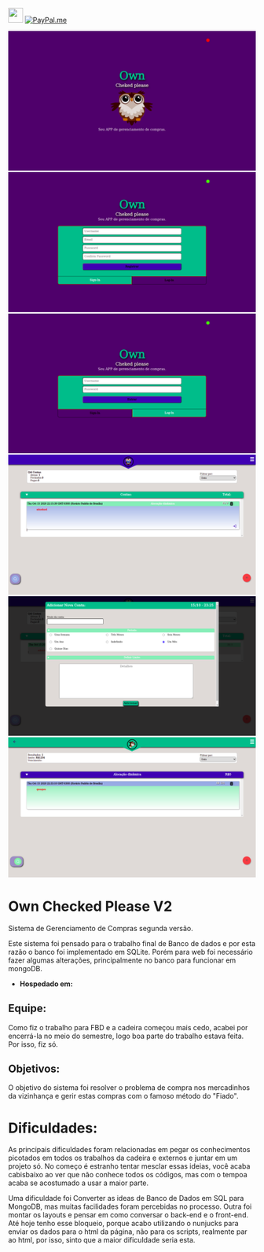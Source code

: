 <a href ="https://www.linkedin.com/in/henrickyl/"><img src="https://image.flaticon.com/icons/svg/174/174857.svg" width="30" height="30" /></a> 
[![PayPal.me](https://img.shields.io/badge/paypal-donate-119fde.svg)](https://www.paypal.com/cgi-bin/webscr?cmd=_donations&business=5EYBZRRUNZ7UA&currency_code=BRL&source=url)


<img src="./public/img/screenshot/1.png" alt="">
<img src="./public/img/screenshot/2.png" alt="">
<img src="./public/img/screenshot/3.png" alt="">
<img src="./public/img/screenshot/4.png" alt="">
<img src="./public/img/screenshot/5.png" alt="">
<img src="./public/img/screenshot/6.png" alt="">



# Own Checked Please V2

Sistema de Gerenciamento de Compras segunda versão.

Este sistema foi pensado para o trabalho final de Banco de dados e por esta razão o banco foi implementado em SQLite. Porém para web foi necessário fazer algumas alterações, principalmente no banco para funcionar em mongoDB.
* **Hospedado em:** 

## Equipe:

Como fiz o trabalho para FBD e a cadeira começou mais cedo, acabei por encerrá-la no meio do semestre, logo boa parte do trabalho estava feita. Por isso, fiz só.

## Objetivos:
O objetivo do sistema foi resolver o problema de compra nos mercadinhos da vizinhança e gerir estas compras com o famoso método do "Fiado".

# Dificuldades: 

As principais dificuldades foram relacionadas em pegar os conhecimentos picotados em todos os trabalhos da cadeira e externos e juntar em um projeto só. No começo é estranho tentar mesclar essas ideias, você acaba cabisbaixo ao ver que não conhece todos os códigos, mas com o tempoa acaba se acostumado a usar a maior parte.

Uma dificuldade foi Converter as ideas de Banco de Dados em SQL para MongoDB, mas muitas facilidades foram percebidas no processo. Outra foi montar os layouts e pensar em como conversar o back-end e o front-end. Até hoje tenho esse bloqueio, porque acabo utilizando o nunjucks para enviar os dados para o html da página, não para os scripts, realmente par ao html, por isso, sinto que a maior dificuldade seria esta.


